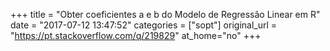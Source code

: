 +++
title = "Obter coeficientes a e b do Modelo de Regressão Linear em R"
date = "2017-07-12 13:47:52"
categories = ["sopt"]
original_url = "https://pt.stackoverflow.com/q/219829"
at_home="no"
+++

